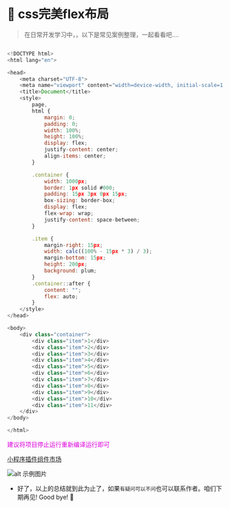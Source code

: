 # :fox_face: css完美flex布局



>在日常开发学习中，，以下是常见案例整理，一起看看吧....



```javascript

<!DOCTYPE html>
<html lang="en">

<head>
    <meta charset="UTF-8">
    <meta name="viewport" content="width=device-width, initial-scale=1.0">
    <title>Document</title>
    <style>
        page,
        html {
            margin: 0;
            padding: 0;
            width: 100%;
            height: 100%;
            display: flex;
            justify-content: center;
            align-items: center;
        }

        .container {
            width: 1000px;
            border: 1px solid #000;
            padding: 15px 3px 0px 15px;
            box-sizing: border-box;
            display: flex;
            flex-wrap: wrap;
            justify-content: space-between;
        }

        .item {
            margin-right: 15px;
            width: calc((100% - 15px * 3) / 3);
            margin-bottom: 15px;
            height: 200px;
            background: plum;
        }
        .container::after {
            content: "";
            flex: auto;
        }
    </style>
</head>

<body>
    <div class="container">
        <div class="item">1</div>
        <div class="item">2</div>
        <div class="item">3</div>
        <div class="item">4</div>
        <div class="item">5</div>
        <div class="item">6</div>
        <div class="item">7</div>
        <div class="item">8</div>
        <div class="item">9</div>
        <div class="item">10</div>
        <div class="item">11</div>
    </div>
</body>

</html>
```

<font color="#dd00dd" face="楷体">建议将项目停止运行重新编译运行即可</font><br />

[小程序插件组件市场](https://ext.dcloud.net.cn/)

![alt 示例图片](/img/study/uniapp/uniapp小程序上传图片案例/demo.jpg)




* 好了，以上的总结就到此为止了，如果`有疑问可以不问`也可以联系作者。咱们下期再见! Good bye! 🌸